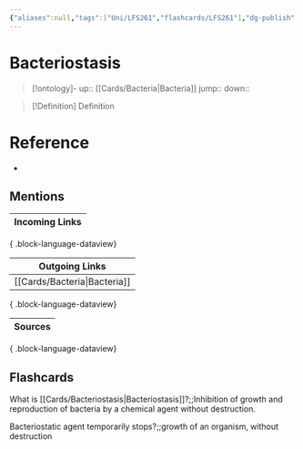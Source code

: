 ```yaml
---
{"aliases":null,"tags":["Uni/LFS261","flashcards/LFS261"],"dg-publish":true,"permalink":"/cards/bacteriostasis/","dgPassFrontmatter":true}
---
```


# Bacteriostasis

> [!ontology]-
> up:: [[Cards/Bacteria\|Bacteria]]
> jump:: 
> down:: 

> [!Definition] Definition

# Reference

- 

## Mentions

| Incoming Links |
| -------------- |

{ .block-language-dataview}

| Outgoing Links                  |
| ------------------------------- |
| [[Cards/Bacteria\|Bacteria]] |

{ .block-language-dataview}

| Sources |
| ------- |

{ .block-language-dataview}

## Flashcards

What is [[Cards/Bacteriostasis\|Bacteriostasis]]?;;Inhibition of growth and reproduction of bacteria by a chemical agent without destruction.
<!--SR:!2024-06-10,26,250-->

Bacteriostatic agent temporarily stops?;;growth of an organism, without destruction
<!--SR:!2024-06-03,19,250-->